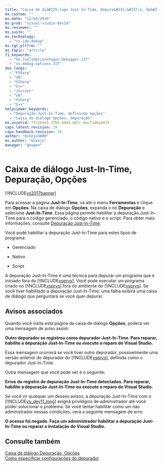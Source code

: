 ```yaml
---
title: "Caixa de di&#225;logo Just-In-Time, Depura&#231;&#227;o, Op&#231;&#245;es | Microsoft Docs"
ms.custom: ""
ms.date: "12/16/2016"
ms.prod: "visual-studio-dev14"
ms.reviewer: ""
ms.suite: ""
ms.technology: 
  - "vs-ide-debug"
ms.tgt_pltfrm: ""
ms.topic: "article"
f1_keywords: 
  - "VS.ToolsOptionsPages.Debugger.JIT"
  - "vs.debug.options.JIT"
dev_langs: 
  - "FSharp"
  - "VB"
  - "CSharp"
  - "C++"
  - "JScript"
  - "VB"
  - "CSharp"
  - "C++"
helpviewer_keywords: 
  - "Depuração Just-In-Time, definindo opções"
  - "caixa de diálogo Opções, depuração"
ms.assetid: 7f11b2e3-3fb5-449d-b07c-6ecf1d6a487d
caps.latest.revision: 19
caps.handback.revision: 19
author: "mikejo5000"
ms.author: "mikejo"
manager: "ghogen"
---
```

# Caixa de di&#225;logo Just-In-Time, Depura&#231;&#227;o, Op&#231;&#245;es
[!INCLUDE[vs2017banner](../code-quality/includes/vs2017banner.md)]

Para acessar a página **Just\-In\-Time**, vá até o menu **Ferramentas** e clique em **Opções**.  Na caixa de diálogo **Opções**, expanda o nó **Depuração** e selecione **Just\-In\-Time**.  Essa página permite habilitar a depuração Just\-In\-Time para o código gerenciado, o código nativo e o script.  Para obter mais informações, consulte [Depuração Just\-In\-Time](../debugger/just-in-time-debugging-in-visual-studio.md).  
  
 Você pode habilitar a depuração Just\-In\-Time para estes tipos de programa:  
  
-   Gerenciado  
  
-   Nativo  
  
-   Script  
  
 A depuração Just\-In\-Time é uma técnica para depurar um programa que é iniciado fora do [!INCLUDE[vsprvs](../code-quality/includes/vsprvs_md.md)].  Você pode executar um programa criado no [!INCLUDE[vsprvs](../code-quality/includes/vsprvs_md.md)] fora do ambiente do [!INCLUDE[vsprvs](../code-quality/includes/vsprvs_md.md)].  Se você tiver habilitado a depuração Just\-In\-Time, uma falha exibirá uma caixa de diálogo que perguntará se você quer depurar.  
  
## Avisos associados  
 Quando você visita esta página da caixa de diálogo **Opções**, poderá ver uma mensagem de aviso assim:  
  
 **Outro depurador se registrou como depurador Just\-In\-Time.  Para reparar, habilite a depuração Just\-In\-Time ou execute o reparo do Visual Studio.**  
  
 Essa mensagem ocorrerá se você tiver outro depurador, possivelmente uma versão anterior do depurador do [!INCLUDE[vsprvs](../code-quality/includes/vsprvs_md.md)], definida como o depurador Just\-In\-Time.  
  
 Outra mensagem que você pode ver é o seguinte:  
  
 **Erros do registro de depuração Just\-In\-Time detectados.  Para reparar, habilite a depuração Just\-In\-Time ou execute o reparo do Visual Studio.**  
  
 Se você vir qualquer um desses avisos, a depuração Just\-In\-Time com o [!INCLUDE[vs_dev11_long](../data-tools/includes/vs_dev11_long_md.md)] exigirá privilégios de administrador até você poder solucionar o problema.  Se você tentar habilitar como um não administrador nessas condições, verá a seguinte mensagem de erro:  
  
 **O acesso foi negado.  Faça um administrador habilitar a depuração Just\-In\-Time ou reparar a instalação do Visual Studio.**  
  
## Consulte também  
 [Caixa de diálogo Depuração, Opções](../debugger/debugging-options-dialog-box.md)   
 [Como especificar configurações do depurador](../debugger/how-to-specify-debugger-settings.md)